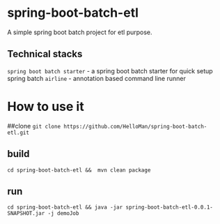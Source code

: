 # spring-boot-batch-etl

A simple spring boot batch project for etl purpose. 
## Technical stacks
`spring boot batch starter` - a spring boot batch starter for quick setup spring batch 
`airline`  - annotation based command line runner 

# How to use it

##clone 
`git clone https://github.com/HelloMan/spring-boot-batch-etl.git`

## build 
`cd spring-boot-batch-etl &&  mvn clean package `

## run
`cd spring-boot-batch-etl && java -jar spring-boot-batch-etl-0.0.1-SNAPSHOT.jar -j demoJob`

